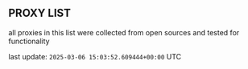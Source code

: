 ## PROXY LIST

all proxies in this list were collected from open sources and tested for functionality

last update: `2025-03-06 15:03:52.609444+00:00` UTC